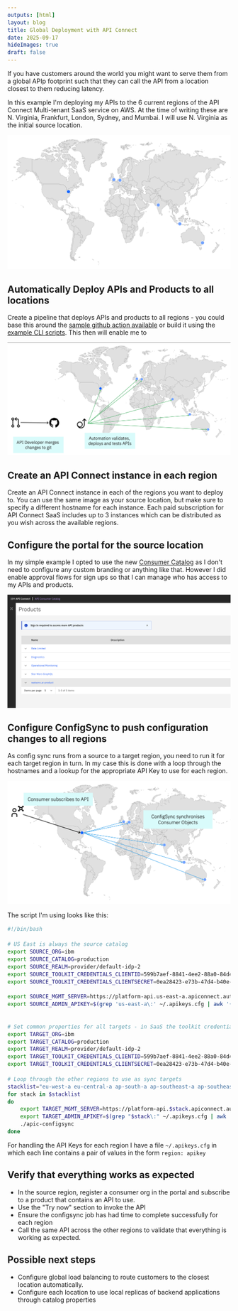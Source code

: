 ```yaml
---
outputs: [html]
layout: blog
title: Global Deployment with API Connect
date: 2025-09-17
hideImages: true
draft: false
---
```



If you have customers around the world you might want to serve them from a global APIp footprint such that they can call the API from a location closest to them reducing latency. 

In this example I'm deploying my APIs to the 6 current regions of the API Connect Multi-tenant SaaS service on AWS. At the time of writing these are N. Virginia, Frankfurt, London, Sydney, and Mumbai. I will use N. Virginia as the initial source location.

![API Connect Global Deployment](map.png)

## Automatically Deploy APIs and Products to all locations

Create a pipeline that deploys APIs and products to all regions - you could base this around the [sample github action available](https://github.com/ibm-apiconnect/actions) or build it using the [example CLI scripts](https://github.com/ibm-apiconnect/devops). This then will enable me to 

![Pipeline](pipeline.png)

## Create an API Connect instance in each region

Create an API Connect instance in each of the regions you want to deploy to. You can use the same image as your source location, but make sure to specify a different hostname for each instance. Each paid subscription for API Connect SaaS includes up to 3 instances which can be distributed as you wish across the available regions.

## Configure the portal for the source location

In my simple example I opted to use the new [Consumer Catalog](https://consumer-catalog.us-east-a.apiconnect.automation.ibm.com/ibm/production) as I don't need to configure any custom branding or anything like that. However I did enable approval flows for sign ups so that I can manage who has access to my APIs and products.

![Portal](portal.png)

## Configure ConfigSync to push configuration changes to all regions

As config sync runs from a source to a target region, you need to run it for each target region in turn. In my case this is done with a loop through the hostnames and a lookup for the appropriate API Key to use for each region.

![Config Sync](configsync.png)

The script I'm using looks like this:

```bash
#!/bin/bash

# US East is always the source catalog
export SOURCE_ORG=ibm
export SOURCE_CATALOG=production
export SOURCE_REALM=provider/default-idp-2
export SOURCE_TOOLKIT_CREDENTIALS_CLIENTID=599b7aef-8841-4ee2-88a0-84d49c4d6ff2
export SOURCE_TOOLKIT_CREDENTIALS_CLIENTSECRET=0ea28423-e73b-47d4-b40e-ddb45c48bb0c

export SOURCE_MGMT_SERVER=https://platform-api.us-east-a.apiconnect.automation.ibm.com/api
export SOURCE_ADMIN_APIKEY=$(grep 'us-east-a\:' ~/.apikeys.cfg | awk '{print $2}')


# Set common properties for all targets - in SaaS the toolkit credentials are common across regions.
export TARGET_ORG=ibm
export TARGET_CATALOG=production
export TARGET_REALM=provider/default-idp-2
export TARGET_TOOLKIT_CREDENTIALS_CLIENTID=599b7aef-8841-4ee2-88a0-84d49c4d6ff2
export TARGET_TOOLKIT_CREDENTIALS_CLIENTSECRET=0ea28423-e73b-47d4-b40e-ddb45c48bb0c

# Loop through the other regions to use as sync targets
stacklist="eu-west-a eu-central-a ap-south-a ap-southeast-a ap-southeast-b"
for stack in $stacklist 
do
    export TARGET_MGMT_SERVER=https://platform-api.$stack.apiconnect.automation.ibm.com/api
    export TARGET_ADMIN_APIKEY=$(grep "$stack\:" ~/.apikeys.cfg | awk '{print $2}')
    ./apic-configsync
done
```

For handling the API Keys for each region I have a file `~/.apikeys.cfg` in which each line contains a pair of values in the form `region: apikey`

## Verify that everything works as expected

- In the source region, register a consumer org in the portal and subscribe to a product that contains an API to use.
- Use the "Try now" section to invoke the API
- Ensure the configsync job has had time to complete successfully for each region
- Call the same API across the other regions to validate that everything is working as expected.

## Possible next steps

- Configure global load balancing to route customers to the closest location automatically. 
- Configure each location to use local replicas of backend applications through catalog properties 